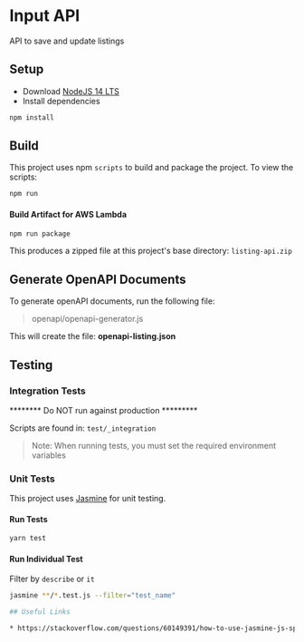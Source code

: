 # Input API

API to save and update listings

## Setup

* Download [NodeJS 14 LTS](https://nodejs.org/en/)
* Install dependencies
```bash
npm install
```

## Build

This project uses npm `scripts` to build and package the project.  To view the scripts:

```bash
npm run
```

#### Build Artifact for AWS Lambda

```bash
npm run package
```
This produces a zipped file at this project's base directory: `listing-api.zip`

## Generate OpenAPI Documents

To generate openAPI documents, run the following file:

> openapi/openapi-generator.js

This will create the file: **openapi-listing.json**


## Testing

### Integration Tests

******** Do NOT run against production *********

Scripts are found in: `test/_integration`

> Note: When running tests, you must set the required environment variables


### Unit Tests

This project uses [Jasmine](https://jasmine.github.io/) for unit testing.

#### Run Tests

```bash
yarn test
```

#### Run Individual Test

Filter by `describe` or `it`
```bash
jasmine **/*.test.js --filter="test_name"

## Useful Links

* https://stackoverflow.com/questions/60149391/how-to-use-jasmine-js-spy-on-a-required-function

